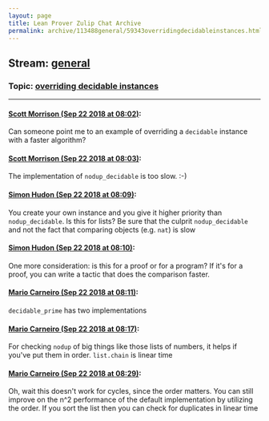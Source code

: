 ```yaml
---
layout: page
title: Lean Prover Zulip Chat Archive 
permalink: archive/113488general/59343overridingdecidableinstances.html
---
```


## Stream: [general](index.html)
### Topic: [overriding decidable instances](59343overridingdecidableinstances.html)

---

#### [Scott Morrison (Sep 22 2018 at 08:02)](https://leanprover.zulipchat.com/#narrow/stream/113488-general/topic/overriding%20decidable%20instances/near/134423873):
Can someone point me to an example of overriding a `decidable` instance with a faster algorithm?

#### [Scott Morrison (Sep 22 2018 at 08:03)](https://leanprover.zulipchat.com/#narrow/stream/113488-general/topic/overriding%20decidable%20instances/near/134423881):
The implementation of `nodup_decidable` is too slow. :-)

#### [Simon Hudon (Sep 22 2018 at 08:09)](https://leanprover.zulipchat.com/#narrow/stream/113488-general/topic/overriding%20decidable%20instances/near/134424056):
You create your own instance and you give it higher priority than `nodup_decidable`. Is this for lists? Be sure that the culprit `nodup_decidable` and not the fact that comparing objects (e.g. `nat`) is slow

#### [Simon Hudon (Sep 22 2018 at 08:10)](https://leanprover.zulipchat.com/#narrow/stream/113488-general/topic/overriding%20decidable%20instances/near/134424102):
One more consideration: is this for a proof or for a program? If it's for a proof, you can write a tactic that does the comparison faster.

#### [Mario Carneiro (Sep 22 2018 at 08:11)](https://leanprover.zulipchat.com/#narrow/stream/113488-general/topic/overriding%20decidable%20instances/near/134424115):
`decidable_prime` has two implementations

#### [Mario Carneiro (Sep 22 2018 at 08:17)](https://leanprover.zulipchat.com/#narrow/stream/113488-general/topic/overriding%20decidable%20instances/near/134424265):
For checking `nodup` of big things like those lists of numbers, it helps if you've put them in order. `list.chain` is linear time

#### [Mario Carneiro (Sep 22 2018 at 08:29)](https://leanprover.zulipchat.com/#narrow/stream/113488-general/topic/overriding%20decidable%20instances/near/134424560):
Oh, wait this doesn't work for cycles, since the order matters. You can still improve on the n^2 performance of the default implementation by utilizing the order. If you sort the list then you can check for duplicates in linear time

